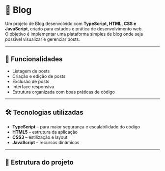 # 📖 Blog

Um projeto de Blog desenvolvido com **TypeScript, HTML, CSS e JavaScript**, criado para estudos e prática de desenvolvimento web.  
O objetivo é implementar uma plataforma simples de blog onde seja possível visualizar e gerenciar posts.

---

## 🚀 Funcionalidades
- Listagem de posts
- Criação e edição de posts
- Exclusão de posts
- Interface responsiva
- Estrutura organizada com boas práticas de código

---

## 🛠️ Tecnologias utilizadas
- **TypeScript** – para maior segurança e escalabilidade do código
- **HTML5** – estrutura da aplicação
- **CSS3** – estilização e layout
- **JavaScript** – recursos dinâmicos

---

## 📂 Estrutura do projeto
